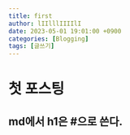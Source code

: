 ```yaml
---
title: first
author: lIIlllIIIIlI
date: 2023-05-01 19:01:00 +0900
categories: [Blogging]
tags: [글쓰기]
---
```


# 첫 포스팅
## md에서 h1은 #으로 쓴다.

<script>alert()</script>
